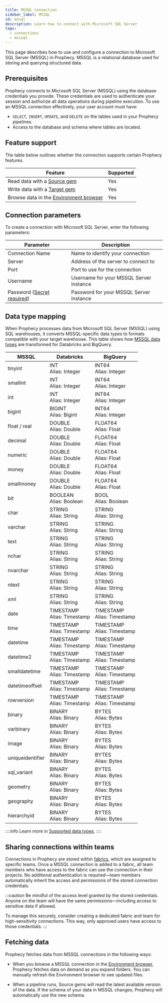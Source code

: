 ```yaml
---
title: MSSQL connection
sidebar_label: MSSQL
id: mssql
description: Learn how to connect with Microsoft SQL Server
tags:
  - connections
  - msssql
---
```


This page describes how to use and configure a connection to Microsoft SQL Server (MSSQL) in Prophecy. MSSQL is a relational database used for storing and querying structured data.

## Prerequisites

Prophecy connects to Microsoft SQL Server (MSSQL) using the database credentials you provide. These credentials are used to authenticate your session and authorize all data operations during pipeline execution. To use an MSSQL connection effectively, your user account must have:

- `SELECT`, `INSERT`, `UPDATE`, and `DELETE` on the tables used in your Prophecy pipelines.
- Access to the database and schema where tables are located.

## Feature support

The table below outlines whether the connection supports certain Prophecy features.

| Feature                                                                    | Supported |
| -------------------------------------------------------------------------- | --------- |
| Read data with a [Source gem](/analysts/mssql)                             | Yes       |
| Write data with a [Target gem](/analysts/mssql)                            | Yes       |
| Browse data in the [Environment browser](/analysts/project-editor#sidebar) | Yes       |

## Connection parameters

To create a connection with Microsoft SQL Server, enter the following parameters:

| Parameter                                                            | Description                             |
| -------------------------------------------------------------------- | --------------------------------------- |
| Connection Name                                                      | Name to identify your connection        |
| Server                                                               | Address of the server to connect to     |
| Port                                                                 | Port to use for the connection          |
| Username                                                             | Username for your MSSQL Server instance |
| Password ([Secret required](docs/administration/secrets/secrets.md)) | Password for your MSSQL Server instance |

## Data type mapping

When Prophecy processes data from Microsoft SQL Server (MSSQL) using SQL warehouses, it converts MSSQL-specific data types to formats compatible with your target warehouse. This table shows how [MSSQL data types](https://learn.microsoft.com/en-us/sql/t-sql/data-types/data-types-transact-sql?view=sql-server-ver17) are transformed for Databricks and BigQuery.

| MSSQL            | Databricks                     | BigQuery                       |
| ---------------- | ------------------------------ | ------------------------------ |
| tinyint          | INT<br/>Alias: Integer         | INT64<br/>Alias: Integer       |
| smallint         | INT<br/>Alias: Integer         | INT64<br/>Alias: Integer       |
| int              | INT<br/>Alias: Integer         | INT64<br/>Alias: Integer       |
| bigint           | BIGINT<br/>Alias: Bigint       | INT64<br/>Alias: Integer       |
| float / real     | DOUBLE<br/>Alias: Double       | FLOAT64<br/>Alias: Float       |
| decimal          | DOUBLE<br/>Alias: Double       | FLOAT64<br/>Alias: Float       |
| numeric          | DOUBLE<br/>Alias: Double       | FLOAT64<br/>Alias: Float       |
| money            | DOUBLE<br/>Alias: Double       | FLOAT64<br/>Alias: Float       |
| smallmoney       | DOUBLE<br/>Alias: Double       | FLOAT64<br/>Alias: Float       |
| bit              | BOOLEAN<br/>Alias: Boolean     | BOOL<br/>Alias: Boolean        |
| char             | STRING<br/>Alias: String       | STRING<br/>Alias: String       |
| varchar          | STRING<br/>Alias: String       | STRING<br/>Alias: String       |
| text             | STRING<br/>Alias: String       | STRING<br/>Alias: String       |
| nchar            | STRING<br/>Alias: String       | STRING<br/>Alias: String       |
| nvarchar         | STRING<br/>Alias: String       | STRING<br/>Alias: String       |
| ntext            | STRING<br/>Alias: String       | STRING<br/>Alias: String       |
| xml              | STRING<br/>Alias: String       | STRING<br/>Alias: String       |
| date             | TIMESTAMP<br/>Alias: Timestamp | TIMESTAMP<br/>Alias: Timestamp |
| time             | TIMESTAMP<br/>Alias: Timestamp | TIMESTAMP<br/>Alias: Timestamp |
| datetime         | TIMESTAMP<br/>Alias: Timestamp | TIMESTAMP<br/>Alias: Timestamp |
| datetime2        | TIMESTAMP<br/>Alias: Timestamp | TIMESTAMP<br/>Alias: Timestamp |
| smalldatetime    | TIMESTAMP<br/>Alias: Timestamp | TIMESTAMP<br/>Alias: Timestamp |
| datetimeoffset   | TIMESTAMP<br/>Alias: Timestamp | TIMESTAMP<br/>Alias: Timestamp |
| rowversion       | TIMESTAMP<br/>Alias: Timestamp | TIMESTAMP<br/>Alias: Timestamp |
| binary           | BINARY<br/>Alias: Binary       | BYTES<br/>Alias: Bytes         |
| varbinary        | BINARY<br/>Alias: Binary       | BYTES<br/>Alias: Bytes         |
| image            | BINARY<br/>Alias: Binary       | BYTES<br/>Alias: Bytes         |
| uniqueidentifier | BINARY<br/>Alias: Binary       | BYTES<br/>Alias: Bytes         |
| sql_variant      | BINARY<br/>Alias: Binary       | BYTES<br/>Alias: Bytes         |
| geometry         | BINARY<br/>Alias: Binary       | BYTES<br/>Alias: Bytes         |
| geography        | BINARY<br/>Alias: Binary       | BYTES<br/>Alias: Bytes         |
| hierarchyid      | BINARY<br/>Alias: Binary       | BYTES<br/>Alias: Bytes         |

::::info
Learn more in [Supported data types](/analysts/data-types).
::::

## Sharing connections within teams

Connections in Prophecy are stored within [fabrics](docs/administration/fabrics/prophecy-fabrics/prophecy-fabrics.md), which are assigned to specific teams. Once a MSSQL connection is added to a fabric, all team members who have access to the fabric can use the connection in their projects. No additional authentication is required—team members automatically inherit the access and permissions of the stored connection credentials.

:::caution
Be mindful of the access level granted by the stored credentials. Anyone on the team will have the same permissions—including access to sensitive data if allowed.

To manage this securely, consider creating a dedicated fabric and team for high-sensitivity connections. This way, only approved users have access to those credentials.
:::

## Fetching data

Prophecy fetches data from MSSQL connections in the following ways:

- When you browse a MSSQL connection in the [Environment browser](/analysts/pipelines), Prophecy fetches data on demand as you expand folders. You can manually refresh the Environment browser to see updated files.

- When a pipeline runs, Source gems will read the latest available version of the data. If the schema of your data in MSSQL changes, Prophecy will automatically use the new schema.
